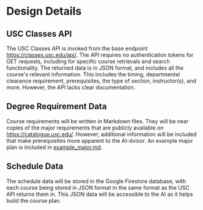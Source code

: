 # Design Details

## USC Classes API
The USC Classes API is invoked from the base endpoint https://classes.usc.edu/api/. The API requires no authentication tokens for GET requests, including for specific course retrievals and search functionality. The returned data is in JSON format, and includes all the course's relevant information. This includes the timing, departmental clearance requirement, prerequisites, the type of section, instructor(s), and more. However, the API lacks clear documentation.

## Degree Requirement Data
Course requirements will be written in Markdown files. They will be near copies of the major requirements that are publicly available on https://catalogue.usc.edu/. However, additional information will be included that make prerequisites more apparent to the AI-dvisor. An example major plan is included in [example_major.md](example_major.md).

## Schedule Data
The schedule data will be stored in the Google Firestore database, with each course being stored in JSON format in the same format as the USC API returns them in. This JSON data will be accessible to the AI as it helps build the course plan.
